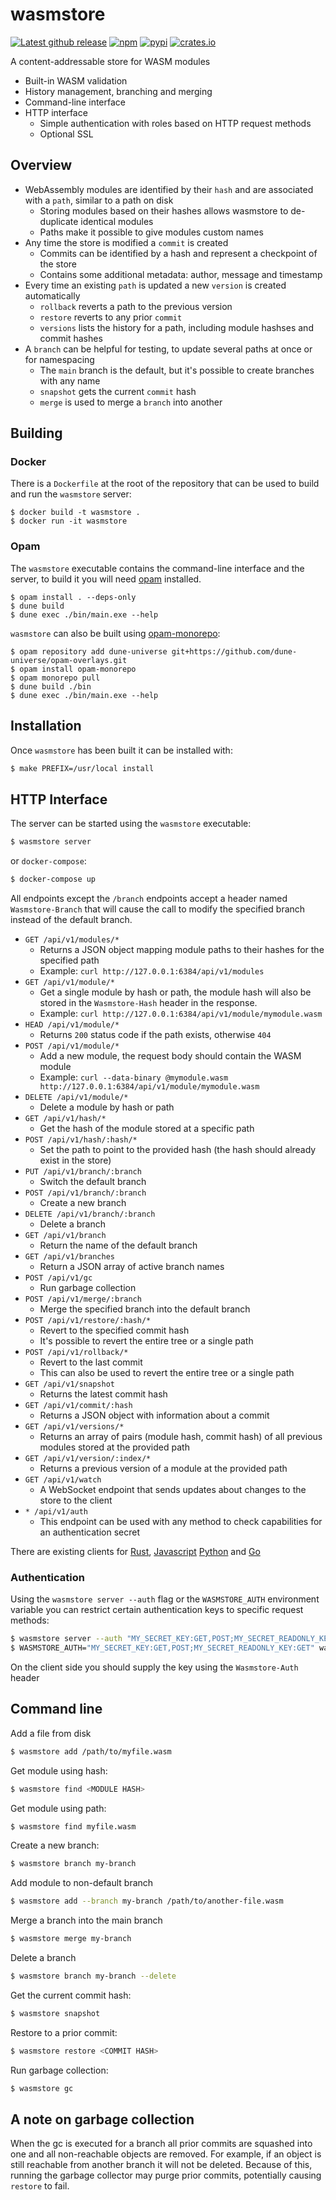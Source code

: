 # wasmstore

[![Latest github release](https://img.shields.io/github/v/release/dylibso/wasmstore?include_prereleases&label=latest)](https://github.com/dylibso/wasmstore/releases/latest)
[![npm](https://img.shields.io/npm/v/@dylibso/wasmstore)](https://www.npmjs.com/package/@dylibso/wasmstore)
[![pypi](https://img.shields.io/pypi/v/wasmstore)](https://pypi.org/project/wasmstore/)
[![crates.io](https://img.shields.io/crates/v/wasmstore-client)](https://crates.io/crates/wasmstore-client)

A content-addressable store for WASM modules

- Built-in WASM validation
- History management, branching and merging
- Command-line interface
- HTTP interface
  - Simple authentication with roles based on HTTP request methods
  - Optional SSL

## Overview

- WebAssembly modules are identified by their `hash` and are associated with a `path`, similar to a path on disk
  - Storing modules based on their hashes allows wasmstore to de-duplicate identical modules
  - Paths make it possible to give modules custom names
- Any time the store is modified a `commit` is created
  - Commits can be identified by a hash and represent a checkpoint of the store
  - Contains some additional metadata: author, message and timestamp
- Every time an existing `path` is updated a new `version` is created automatically
  - `rollback` reverts a path to the previous version
  - `restore` reverts to any prior `commit`
  - `versions` lists the history for a path, including module hashses and commit hashes
- A `branch` can be helpful for testing, to update several paths at once or for namespacing
  - The `main` branch is the default, but it's possible to create branches with any name 
  - `snapshot` gets the current `commit` hash
  - `merge` is used to merge a `branch` into another

## Building

### Docker

There is a `Dockerfile` at the root of the repository that can be used to build and run the `wasmstore` server:

```shell
$ docker build -t wasmstore .
$ docker run -it wasmstore
```

### Opam

The `wasmstore` executable contains the command-line interface and the server, to build it you will need [opam](https://opam.ocaml.org)
installed.

```shell
$ opam install . --deps-only
$ dune build
$ dune exec ./bin/main.exe --help
```

`wasmstore` can also be built using [opam-monorepo](https://github.com/tarides/opam-monorepo):

```shell
$ opam repository add dune-universe git+https://github.com/dune-universe/opam-overlays.git
$ opam install opam-monorepo
$ opam monorepo pull
$ dune build ./bin
$ dune exec ./bin/main.exe --help
```

## Installation

Once `wasmstore` has been built it can be installed with:

```sh
$ make PREFIX=/usr/local install
```

## HTTP Interface

The server can be started using the `wasmstore` executable:

```sh
$ wasmstore server
```

or `docker-compose`:

```sh
$ docker-compose up
```

All endpoints except the `/branch` endpoints accept a header named `Wasmstore-Branch`
that will cause the call to modify the specified branch instead of the default
branch.

- `GET /api/v1/modules/*`
  - Returns a JSON object mapping module paths to their hashes for the
    specified path
  - Example: `curl http://127.0.0.1:6384/api/v1/modules`
- `GET /api/v1/module/*`
  - Get a single module by hash or path, the module hash will also be stored in
    the `Wasmstore-Hash` header in the response.
  - Example: `curl http://127.0.0.1:6384/api/v1/module/mymodule.wasm`
- `HEAD /api/v1/module/*`
  - Returns `200` status code if the path exists, otherwise `404`
- `POST /api/v1/module/*`
  - Add a new module, the request body should contain the WASM module
  - Example: `curl --data-binary @mymodule.wasm http://127.0.0.1:6384/api/v1/module/mymodule.wasm`
- `DELETE /api/v1/module/*`
  - Delete a module by hash or path
- `GET /api/v1/hash/*`
  - Get the hash of the module stored at a specific path
- `POST /api/v1/hash/:hash/*`
  - Set the path to point to the provided hash (the hash should already exist in the store)
- `PUT /api/v1/branch/:branch`
  - Switch the default branch
- `POST /api/v1/branch/:branch`
  - Create a new branch
- `DELETE /api/v1/branch/:branch`
  - Delete a branch
- `GET /api/v1/branch`
  - Return the name of the default branch
- `GET /api/v1/branches`
  - Return a JSON array of active branch names
- `POST /api/v1/gc`
  - Run garbage collection
- `POST /api/v1/merge/:branch`
  - Merge the specified branch into the default branch
- `POST /api/v1/restore/:hash/*`
  - Revert to the specified commit hash
  - It's possible to revert the entire tree or a single path 
- `POST /api/v1/rollback/*`
  - Revert to the last commit
  - This can also be used to revert the entire tree or a single path
- `GET /api/v1/snapshot`
  - Returns the latest commit hash
- `GET /api/v1/commit/:hash`
  - Returns a JSON object with information about a commit
- `GET /api/v1/versions/*`
  - Returns an array of pairs (module hash, commit hash) of all previous modules stored at the provided path
- `GET /api/v1/version/:index/*`
  - Returns a previous version of a module at the provided path
- `GET /api/v1/watch`
  - A WebSocket endpoint that sends updates about changes to the store to the client
- `* /api/v1/auth`
  - This endpoint can be used with any method to check capabilities for an authentication secret

There are existing clients for [Rust](https://github.com/dylibso/wasmstore/tree/main/client/rust), [Javascript](https://github.com/dylibso/wasmstore/tree/main/client/js)
[Python](https://github.com/dylibso/wasmstore/tree/main/client/python) and [Go](https://github.com/dylibso/wasmstore/tree/main/client/go)

### Authentication

Using the `wasmstore server --auth` flag or the `WASMSTORE_AUTH` environment variable you can restrict certain authentication keys
to specific request methods:

```sh
$ wasmstore server --auth "MY_SECRET_KEY:GET,POST;MY_SECRET_READONLY_KEY:GET"
$ WASMSTORE_AUTH="MY_SECRET_KEY:GET,POST;MY_SECRET_READONLY_KEY:GET" wasmstore server
```

On the client side you should supply the key using the `Wasmstore-Auth` header

## Command line

Add a file from disk

```sh
$ wasmstore add /path/to/myfile.wasm
```

Get module using hash:

```sh
$ wasmstore find <MODULE HASH>
```

Get module using path:

```sh
$ wasmstore find myfile.wasm
```

Create a new branch:

```sh
$ wasmstore branch my-branch
```

Add module to non-default branch

```sh
$ wasmstore add --branch my-branch /path/to/another-file.wasm
```

Merge a branch into the main branch

```sh
$ wasmstore merge my-branch
```

Delete a branch

```sh
$ wasmstore branch my-branch --delete
```

Get the current commit hash:

```sh
$ wasmstore snapshot
```

Restore to a prior commit:

```sh
$ wasmstore restore <COMMIT HASH>
```

Run garbage collection:

```sh
$ wasmstore gc
```

## A note on garbage collection

When the gc is executed for a branch all prior commits are squashed into one
and all non-reachable objects are removed. For example, if an object is still
reachable from another branch it will not be deleted. Because of this, running
the garbage collector may purge prior commits, potentially causing `restore`
to fail.
